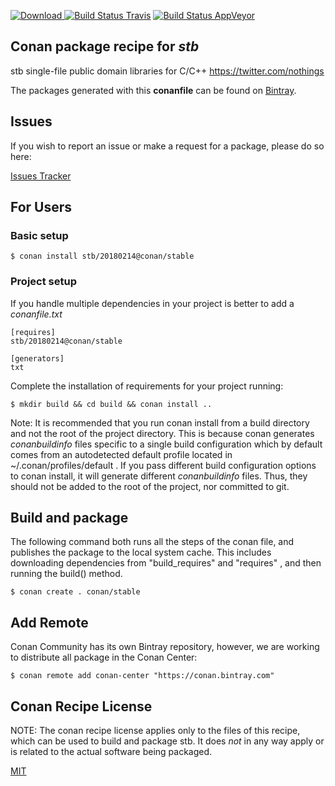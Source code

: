 [![Download](https://api.bintray.com/packages/conan-community/conan/stb%3Aconan/images/download.svg) ](https://bintray.com/conan-community/conan/stb%3Aconan/_latestVersion)
[![Build Status Travis](https://travis-ci.org/conan-community/conan-stb.svg)](https://travis-ci.org/conan-community/conan-stb)
[![Build Status AppVeyor](https://ci.appveyor.com/api/projects/status/github/conan-community/conan-stb?svg=true)](https://ci.appveyor.com/project/ConanCIintegration/conan-stb)

## Conan package recipe for *stb*

stb single-file public domain libraries for C/C++ https://twitter.com/nothings

The packages generated with this **conanfile** can be found on [Bintray](https://bintray.com/conan-community/conan/stb%3Aconan).


## Issues

If you wish to report an issue or make a request for a package, please do so here:

[Issues Tracker](https://github.com/conan-community/community/issues)


## For Users

### Basic setup

    $ conan install stb/20180214@conan/stable

### Project setup

If you handle multiple dependencies in your project is better to add a *conanfile.txt*

    [requires]
    stb/20180214@conan/stable

    [generators]
    txt

Complete the installation of requirements for your project running:

    $ mkdir build && cd build && conan install ..

Note: It is recommended that you run conan install from a build directory and not the root of the project directory.  This is because conan generates *conanbuildinfo* files specific to a single build configuration which by default comes from an autodetected default profile located in ~/.conan/profiles/default .  If you pass different build configuration options to conan install, it will generate different *conanbuildinfo* files.  Thus, they should not be added to the root of the project, nor committed to git.


## Build and package

The following command both runs all the steps of the conan file, and publishes the package to the local system cache.  This includes downloading dependencies from "build_requires" and "requires" , and then running the build() method.

    $ conan create . conan/stable




## Add Remote

Conan Community has its own Bintray repository, however, we are working to distribute all package in the Conan Center:

    $ conan remote add conan-center "https://conan.bintray.com"


## Conan Recipe License

NOTE: The conan recipe license applies only to the files of this recipe, which can be used to build and package stb.
It does *not* in any way apply or is related to the actual software being packaged.

[MIT](LICENSE)